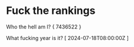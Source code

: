# Fuck the rankings

Who the hell am I?
{ 7436522 }

What fucking year is it?
[ 2024-07-18T08:00:00Z ]
